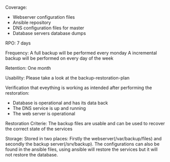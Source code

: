 Coverage:
 - Webserver configuration files
 - Ansible repository
 - DNS configuration files for master
 - Database servers database dumps

RPO:
7 days

Frequency:
A full backup will be performed every monday
A incremental backup will be performed on every day of the week

Retention:
One month

Usability:
Please take a look at the backup-restoration-plan

Verification that eveything is working as intended after performing the restoration:
 - Database is operational and has its data back
 - The DNS service is up and running
 - The web server is operational

Restoration Criterie:
The backup files are usable and can be used to recover the correct state of the services

Storage:
Stored in two places: Firstly the webserver(/var/backup/files) and secondly the backup server(/srv/backup). The configurations can also be found in the ansible files, using ansible will restore the services but it will not restore the database.
